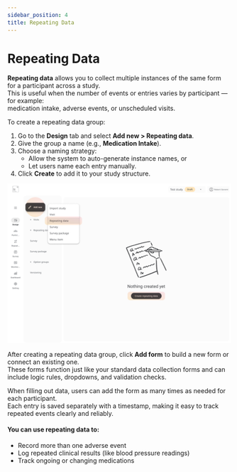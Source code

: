 ```yaml
---
sidebar_position: 4
title: Repeating Data
---
```


#  Repeating Data

**Repeating data** allows you to collect multiple instances of the same form for a participant across a study.  
This is useful when the number of events or entries varies by participant — for example:  
medication intake, adverse events, or unscheduled visits.

To create a repeating data group:

1. Go to the **Design** tab and select **Add new > Repeating data**.
2. Give the group a name (e.g., **Medication Intake**).
3. Choose a naming strategy:
   - Allow the system to auto-generate instance names, or
   - Let users name each entry manually.
4. Click **Create** to add it to your study structure.

![](../assets/repeating-data.png)

After creating a repeating data group, click **Add form** to build a new form or connect an existing one.  
These forms function just like your standard data collection forms and can include logic rules, dropdowns, and validation checks.

When filling out data, users can add the form as many times as needed for each participant.  
Each entry is saved separately with a timestamp, making it easy to track repeated events clearly and reliably.

#### You can use repeating data to:
- Record more than one adverse event
- Log repeated clinical results (like blood pressure readings)
- Track ongoing or changing medications
